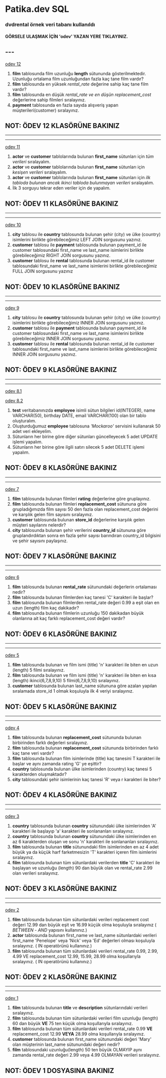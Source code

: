 # Patika.dev SQL 
### dvdrental örnek veri tabanı kullanıldı
#### GÖRSELE ULAŞMAK İÇİN 'odev' YAZAN YERE TIKLAYINIZ.
**---**
-----
[odev 12](https://user-images.githubusercontent.com/108357127/186706128-98b1a6b4-aaae-4bdb-b30f-8bfa579b7cc5.png)

1. **film** tablosunda film uzunluğu **length** sütununda gösterilmektedir. Uzunluğu ortalama film uzunluğundan fazla kaç tane film vardır?
2. **film** tablosunda en yüksek *rental_rate* değerine sahip kaç tane film vardır?
3. **film** tablosunda en düşük *rental_rate ve en düşün replacement_cost* değerlerine sahip filmleri sıralayınız.
4. **payment** tablosunda en fazla sayıda alışveriş yapan müşterileri(customer) sıralayınız.
## NOT: ÖDEV 12 KLASÖRÜNE BAKINIZ
-------
---
[odev 11](https://user-images.githubusercontent.com/108357127/186517267-15088349-53f0-481c-a7f3-0ae34244a4ef.png)

1. **actor** ve **customer** tablolarında bulunan **first_name** sütunları için *tüm verileri* sıralayalım.
2. **actor** ve **customer** tablolarında bulunan **first_name** sütunları için *kesişen verileri* sıralayalım.
3. **actor** ve **customer** tablolarında bulunan **first_name** sütunları için *ilk tabloda bulunan ancak ikinci tabloda bulunmayan verileri* sıralayalım.
4. İlk 3 sorguyu tekrar eden veriler için de yapalım.
## NOT: ÖDEV 11 KLASÖRÜNE BAKINIZ
-------
---
[odev 10](https://user-images.githubusercontent.com/108357127/186274594-10842655-60e5-49fd-8681-dd4d35568e62.png)

1. **city** tablosu ile **country** tablosunda bulunan şehir (city) ve ülke (country) isimlerini birlikte görebileceğimiz LEFT JOIN sorgusunu yazınız.
2. **customer** tablosu ile **payment** tablosunda bulunan payment_id ile customer tablosundaki first_name ve last_name isimlerini birlikte görebileceğimiz RIGHT JOIN sorgusunu yazınız.
3. **customer** tablosu ile **rental** tablosunda bulunan rental_id ile customer tablosundaki first_name ve last_name isimlerini birlikte görebileceğimiz FULL JOIN sorgusunu yazınız
## NOT: ÖDEV 10 KLASÖRÜNE BAKINIZ
---------------
---
[odev 9](https://user-images.githubusercontent.com/108357127/186147240-d4518435-c9c1-410f-9e82-86d072ab0b4d.png)

1. **city** tablosu ile **country** tablosunda bulunan şehir (city) ve ülke (country) isimlerini birlikte görebileceğimiz INNER JOIN sorgusunu yazınız.
2. **customer** tablosu ile **payment** tablosunda bulunan payment_id ile customer tablosundaki first_name ve last_name isimlerini birlikte görebileceğimiz INNER JOIN sorgusunu yazınız.
3. **customer** tablosu ile **rental** tablosunda bulunan rental_id ile customer tablosundaki first_name ve last_name isimlerini birlikte görebileceğimiz INNER JOIN sorgusunu yazınız.
## NOT: ÖDEV 9 KLASÖRÜNE BAKINIZ
---
------------------------------------------------
[odev 8.1](https://user-images.githubusercontent.com/108357127/185796921-fbd1b2a4-c155-470e-bb86-60a2063b57b4.png)

[odev 8.2](https://user-images.githubusercontent.com/108357127/185796902-bbdde2bb-1f67-494a-924e-069f89f7c25b.png)

1. **test** veritabanınızda **employee** isimli sütun bilgileri id(INTEGER), name VARCHAR(50), birthday DATE, email VARCHAR(100) olan bir tablo oluşturalım.
2. Oluşturduğumuz **employee** tablosuna *'Mockaroo'* servisini kullanarak 50 adet veri ekleyelim.
3. Sütunların her birine göre diğer sütunları güncelleyecek 5 adet UPDATE işlemi yapalım.
4. Sütunların her birine göre ilgili satırı silecek 5 adet DELETE işlemi yapalım.
## NOT: ÖDEV 8 KLASÖRÜNE BAKINIZ
-----
---
[odev 7](https://user-images.githubusercontent.com/108357127/185734414-455148f8-9c5b-4329-81a8-64f3f6899dfd.png)

1. **film** tablosunda bulunan filmleri **rating** değerlerine göre gruplayınız.
2. **film** tablosunda bulunan filmleri **replacement_cost** sütununa göre grupladığımızda film sayısı 50 den fazla olan replacement_cost değerini ve karşılık gelen film sayısını sıralayınız.
3. **customer** tablosunda bulunan **store_id** değerlerine karşılık gelen müşteri sayılarını nelerdir?
4. **city** tablosunda bulunan şehir verilerini **country_id** sütununa göre gruplandırdıktan sonra en fazla şehir sayısı barındıran country_id bilgisini ve şehir sayısını paylaşınız.
## NOT: ÖDEV 7 KLASÖRÜNE BAKINIZ
-----
---
[odev 6](https://user-images.githubusercontent.com/108357127/185667619-51c313e2-fc70-4566-878f-ece23b915dca.png)

1. **film** tablosunda bulunan **rental_rate** sütunundaki değerlerin ortalaması nedir?
2. **film** tablosunda bulunan filmlerden kaç tanesi 'C' karakteri ile başlar?
3. **film** tablosunda bulunan filmlerden rental_rate değeri 0.99 a eşit olan en uzun (length) film kaç dakikadır?
4. **film** tablosunda bulunan filmlerin uzunluğu 150 dakikadan büyük olanlarına ait kaç farklı replacement_cost değeri vardır?
## NOT: ÖDEV 6 KLASÖRÜNE BAKINIZ

-----
---
[odev 5](https://user-images.githubusercontent.com/108357127/185639918-a3afe8c3-f7a3-4943-b8f2-cdeea45cfd58.png)

1. **film** tablosunda bulunan ve film ismi (title) 'n' karakteri ile biten en uzun (length) 5 filmi sıralayınız.
2. **film** tablosunda bulunan ve film ismi (title) 'n' karakteri ile biten en kısa (length) ikinci(6,7,8,9,10) 5 filmi(6,7,8,9,10) sıralayınız.
3. **customer** tablosunda bulunan last_name sütununa göre azalan yapılan sıralamada store_id 1 olmak koşuluyla ilk 4 veriyi sıralayınız.
## NOT: ÖDEV 5 KLASÖRÜNE BAKINIZ
---
---
[odev 4](https://user-images.githubusercontent.com/108357127/185640110-31d609a4-2b59-4bdd-b87f-2f7d8dba5bde.png)

1. **film** tablosunda bulunan **replacement_cost** sütununda bulunan birbirinden farklı değerleri sıralayınız.
2. **film** tablosunda bulunan **replacement_cost** sütununda birbirinden farklı kaç tane veri vardır?
3. **film** tablosunda bulunan film isimlerinde (title) kaç tanesini T karakteri ile başlar ve aynı zamanda rating 'G' ye eşittir?
4. **country** tablosunda bulunan ülke isimlerinden (country) kaç tanesi 5 karakterden oluşmaktadır?
5. **city** tablosundaki şehir isimlerinin kaç tanesi 'R' veya r karakteri ile biter?
## NOT: ÖDEV 4 KLASÖRÜNE BAKINIZ

--------------------------------------------------------------------------------------
---
[odev 3](https://user-images.githubusercontent.com/108357127/185640307-ec61ae34-66da-41b3-8d6d-877d55397765.png)

1. **country** tablosunda bulunan **country** sütunundaki ülke isimlerinden 'A' karakteri ile başlayıp 'a' karakteri ile sonlananları sıralayınız.
2. **country** tablosunda bulunan **country** sütunundaki ülke isimlerinden en az 6 karakterden oluşan ve sonu 'n' karakteri ile sonlananları sıralayınız.
3. **film** tablosunda bulunan **title** sütunundaki film isimlerinden en az 4 adet büyük ya da küçük harf farketmesizin 'T' karakteri içeren film isimlerini sıralayınız.
4. **film** tablosunda bulunan tüm sütunlardaki verilerden **title** 'C' karakteri ile başlayan ve uzunluğu (length) 90 dan büyük olan ve rental_rate 2.99 olan verileri sıralayınız.
## NOT: ÖDEV 3 KLASÖRÜNE BAKINIZ 

-----------------------------------------------------------------------------------------------
---
[odev 2](https://user-images.githubusercontent.com/108357127/185640385-42ab869d-af4b-4cf8-8eb8-282b0d47ab82.png)

1. **film**  tablosunda bulunan tüm sütunlardaki verileri replacement cost değeri 12.99 dan büyük eşit ve 16.99 küçük olma koşuluyla sıralayınız ( *BETWEEN* - *AND* yapısını kullanınız.)
2. **actor** tablosunda bulunan first_name ve last_name sütunlardaki verileri first_name 'Penelope' veya 'Nick' veya 'Ed' değerleri olması koşuluyla sıralayınız. ( IN operatörünü kullanınız.)
3. **film**  tablosunda bulunan tüm sütunlardaki verileri rental_rate 0.99, 2.99, 4.99 VE replacement_cost 12.99, 15.99, 28.99 olma koşullarıyla sıralayınız. ( IN operatörünü kullanınız.)
## NOT: ÖDEV 2 KLASÖRÜNE BAKINIZ 

----------------------------------------------------------------------------------------------------------------------
---
[odev 1](https://user-images.githubusercontent.com/108357127/185640472-e9727083-d056-4c39-823e-5312ddb2d27c.png)

1. **film** tablosunda bulunan **title** ve **description** sütunlarındaki verileri sıralayınız.
2. **film** tablosunda bulunan tüm sütunlardaki verileri film uzunluğu (length) 60 dan büyük **VE** 75 ten küçük olma koşullarıyla sıralayınız.
3. **film** tablosunda bulunan tüm sütunlardaki verileri rental_rate 0.99 **VE** replacement_cost 12.99 **VEYA** 28.99 olma koşullarıyla sıralayınız.
4. **customer** tablosunda bulunan first_name sütunundaki değeri 'Mary' olan müşterinin last_name sütunundaki değeri nedir?
5. **film** tablosundaki uzunluğu(length) 50 ten büyük OLMAYIP aynı zamanda rental_rate değeri 2.99 veya 4.99 OLMAYAN verileri sıralayınız.
## NOT: ÖDEV 1 DOSYASINA BAKINIZ 
